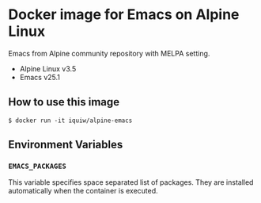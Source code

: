 # Docker image for Emacs on Alpine Linux

Emacs from Alpine community repository with MELPA setting.

* Alpine Linux v3.5
* Emacs v25.1

## How to use this image

```console
$ docker run -it iquiw/alpine-emacs
```

## Environment Variables

### `EMACS_PACKAGES`

This variable specifies space separated list of packages.
They are installed automatically when the container is executed.
